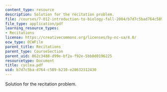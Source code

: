 ```yaml
---
content_type: resource
description: Solution for the recitation problem.
file: /courses/7-012-introduction-to-biology-fall-2004/b7d7c5bad764c589b210e28632312430_cyclea.pdf
file_type: application/pdf
learning_resource_types:
- Recitations
license: https://creativecommons.org/licenses/by-nc-sa/4.0/
ocw_type: OCWFile
parent_title: Recitations
parent_type: CourseSection
parent_uid: 862c3488-d99e-bf2a-f92e-5bb0d0196225
resourcetype: Document
title: cyclea.pdf
uid: b7d7c5ba-d764-c589-b210-e28632312430
---
```

Solution for the recitation problem.